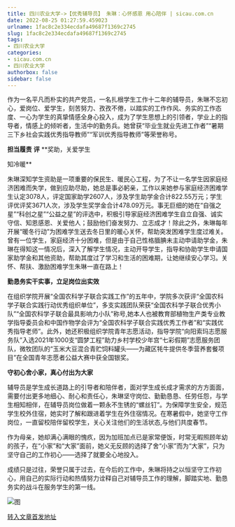 ```yaml
---
title: 四川农业大学->【优秀辅导员】 朱琳：心怀感恩 用心陪伴 | sicau.com.cn
date: 2022-08-25 01:27:59.459023
urlname: 1fac8c2e334ecdafa49687f1369c2745
slug: 1fac8c2e334ecdafa49687f1369c2745
tags: 
- 四川农业大学
categories:
- sicau.com.cn
- 四川农业大学
authorbox: false
sidebar: false
---
```

作为一名平凡而朴实的共产党员，一名扎根学生工作十二年的辅导员，朱琳不忘初心，爱岗位、爱学生，刻苦努力、孜孜不倦，以踏实的工作作风、务实的工作态度、一心为学生的真挚情感全身心投入，成为了学生思想上的引领者，学业上的指导者，情感上的倾听者，生活中的勤务兵。她曾获“毕业生就业先进工作者”“暑期三下乡社会实践优秀指导教师”“军训优秀指导教师”等荣誉称号。

**担当履责** **评** **奖助，关爱学生
<!--more-->
知冷暖**

朱琳深知学生资助是一项重要的保民生、暖民心工程，为了不让一名学生因家庭经济困难而失学，做到应助尽助，她总是事必躬亲，工作以来她参与家庭经济困难学生认定3078人，评定国家助学2607人，涉及学生助学金合计822.55万元；学生评优评奖3671人次，涉及学生奖学金合计478.09万元。事无巨细的她在“自强之星”“科创之星”“公益之星”的评选中，积极引导家庭经济困难学生自立自强、诚实守信、知恩感恩、关爱他人；鼓励他们奋发努力、立志成才！除此之外，朱琳每年开展“暖冬行动”为困难学生送去冬日里的暖心关怀，帮助突发困难学生度过难关。曾有一位学生，家庭经济十分困难，但是由于自己性格腼腆未主动申请助学金，朱琳在得知这一情况后，深入了解学生情况，主动开导学生，指导和协助学生申请国家助学金和其他资助，帮助其度过了学习和生活的困难期，让她继续安心学习。关怀、帮扶、激励困难学生朱琳一直在路上！

**勤恳务实干实事，立足岗位出实效**

在组织学院开展“全国农科学子联合实践工作”的五年中，学院多次获评“全国农科学子联合实践行动优秀组织单位”，多支实践团队荣获“全国农科学子联合优秀小队”“全国农科学子联合最具影响力小队”称号,她本人也被教育部植物生产类专业教学指导委员会和中国作物学会评为“全国农科学子联合实践优秀工作者”和“实践优秀指导老师”。此外，她还积极组织学院青年志愿活动，指导学院“向阳索玛志愿服务队”入选2021年1000支“圆梦工程”助力乡村学校少年宫“七彩假期”志愿服务团队，微牧团队的“玉米大豆混合青贮饲料罐头——为藏区牦牛提供冬季营养套餐项目”在全国青年志愿者公益大赛中获全国银奖。

**守初心舍小家，真心付出为大家**

辅导员是学生成长道路上的引导者和陪伴者，面对学生成长成才需求的方方面面，需要付出更多地细心、耐心和责任心，朱琳坚守岗位、勤勤恳恳、任劳任怨，与学生相知相伴，在辅导员岗位做着一颗永不生锈的“螺丝钉”。为保障学生安全，规范学生校外住宿，她实时了解和跟进着学生在外住宿情况。在寒暑假中，她坚守工作岗位，一直留校陪伴留校学生，关心关注他们的生活状态,与他们共度春节。

作为母亲，她却满心满眼的愧疚，因为加班加点已是家常便饭，时常无暇照顾年幼的孩子，在“小家”和“大家”面前，她义无反顾的选择了舍“小家”而为“大家”，只为坚守自己的工作初心——选择了就要全心地投入。

成绩只是过往，荣誉只属于过去，在今后的工作中，朱琳将持之以恒坚守工作初心，用自己的实际行动和热情努力诠释自己对辅导员工作的理解，脚踏实地、勤恳务实的战斗在服务学生的第一线。

![图](https://news.sicau.edu.cn/__local/7/1F/FB/F0BD724EC1BDBD1F427CF03A244_7AC1FB54_7393D.png)

[转入文章首发地址](https://news.sicau.edu.cn/info/1078/69179.htm)